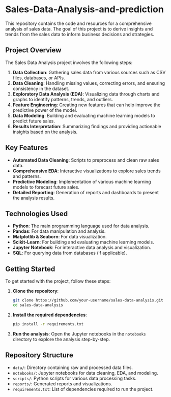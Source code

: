 # Sales-Data-Analysis-and-prediction

This repository contains the code and resources for a comprehensive analysis of sales data. The goal of this project is to derive insights and trends from the sales data to inform business decisions and strategies. 

## Project Overview

The Sales Data Analysis project involves the following steps:

1. **Data Collection**: Gathering sales data from various sources such as CSV files, databases, or APIs.
2. **Data Cleaning**: Handling missing values, correcting errors, and ensuring consistency in the dataset.
3. **Exploratory Data Analysis (EDA)**: Visualizing data through charts and graphs to identify patterns, trends, and outliers.
4. **Feature Engineering**: Creating new features that can help improve the predictive power of the model.
5. **Data Modeling**: Building and evaluating machine learning models to predict future sales.
6. **Results Interpretation**: Summarizing findings and providing actionable insights based on the analysis.

## Key Features

- **Automated Data Cleaning**: Scripts to preprocess and clean raw sales data.
- **Comprehensive EDA**: Interactive visualizations to explore sales trends and patterns.
- **Predictive Modeling**: Implementation of various machine learning models to forecast future sales.
- **Detailed Reporting**: Generation of reports and dashboards to present the analysis results.

## Technologies Used

- **Python**: The main programming language used for data analysis.
- **Pandas**: For data manipulation and analysis.
- **Matplotlib & Seaborn**: For data visualization.
- **Scikit-Learn**: For building and evaluating machine learning models.
- **Jupyter Notebook**: For interactive data analysis and visualization.
- **SQL**: For querying data from databases (if applicable).

## Getting Started

To get started with the project, follow these steps:

1. **Clone the repository**:
    ```bash
    git clone https://github.com/your-username/sales-data-analysis.git
    cd sales-data-analysis
    ```

2. **Install the required dependencies**:
    ```bash
    pip install -r requirements.txt
    ```

3. **Run the analysis**:
    Open the Jupyter notebooks in the `notebooks` directory to explore the analysis step-by-step.

## Repository Structure

- `data/`: Directory containing raw and processed data files.
- `notebooks/`: Jupyter notebooks for data cleaning, EDA, and modeling.
- `scripts/`: Python scripts for various data processing tasks.
- `reports/`: Generated reports and visualizations.
- `requirements.txt`: List of dependencies required to run the project.

